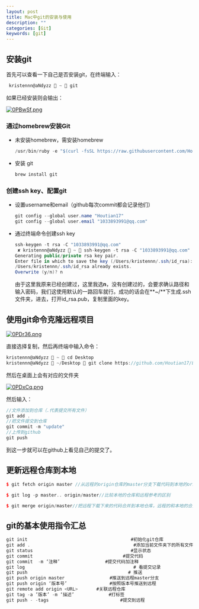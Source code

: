 ```yaml
---
layout: post
title: Mac中git的安装与使用
description: ""
categories: [Git]
keywords: [git]
---
```


## 安装git

首先可以查看一下自己是否安装git，在终端输入：

```csharp
 kristennn@aNdyzz  ~  git 
```

如果已经安装则会输出：

[![0PBwSf.png](https://s1.ax1x.com/2020/09/26/0PBwSf.png)](https://imgchr.com/i/0PBwSf)

### 通过homebrew安装Git

- 未安装homebrew，需安装homebrew

  ```csharp
  /usr/bin/ruby -e "$(curl -fsSL https://raw.githubusercontent.com/Homebrew/install/master/install)"
  ```

- 安装 git

  ```csharp
  brew install git
  ```

### 创建ssh key、配置git

- 设置username和email（github每次commit都会记录他们）

  ```csharp
  git config --global user.name "Houtian17"
  git config --global user.email "1033893991@qq.com"
  ```

- 通过终端命令创建ssh key

  ```csharp
  ssh-keygen -t rsa -C "1033893991@qq.com"
   ✘ kristennn@aNdyzz  ~  ssh-keygen -t rsa -C "1033893991@qq.com"
  Generating public/private rsa key pair.
  Enter file in which to save the key (/Users/kristennn/.ssh/id_rsa): 
  /Users/kristennn/.ssh/id_rsa already exists.
  Overwrite (y/n)? n
  ```

  由于这里我原来已经创建过，这里我选**n**，没有创建过的，会要求确认路径和输入密码，我们这使用默认的一路回车就行。成功的话会在**~/**下生成.ssh文件夹，进去，打开id_rsa.pub，复制里面的key。

## 使用git命令克隆远程项目

[![0PDr36.png](https://s1.ax1x.com/2020/09/26/0PDr36.png)](https://imgchr.com/i/0PDr36)

直接选择复制，然后再终端中输入命令：

```csharp
kristennn@aNdyzz  ~  cd Desktop  
kristennn@aNdyzz  ~/Desktop  git clone https://github.com/Houtian17/Learn.git
```

然后在桌面上会有对应的文件夹

[![0PDxCq.png](https://s1.ax1x.com/2020/09/26/0PDxCq.png)](https://imgchr.com/i/0PDxCq)

然后输入：

```csharp
//文件添加到仓库（.代表提交所有文件）
git add .
//把文件提交到仓库
git commit -m "update"
//上传到github
git push
```

到这一步就可以在github上看见自己的提交了。

## 更新远程仓库到本地

```cpp
$ git fetch origin master //从远程的origin仓库的master分支下载代码到本地的origin master

$ git log -p master.. origin/master//比较本地的仓库和远程参考的区别

$ git merge origin/master//把远程下载下来的代码合并到本地仓库，远程的和本地的合并
```

## git的基本使用指令汇总

```csharp
git init                                       #初始化git仓库
git add .                                       #添加当前文件夹下的所有文件
git status                                     #显示状态
git commit                                  #提交代码
git commit  -m ‘注释’                 #提交代码加注释
git log                                         # 看提交记录
git push                                      # 推送
git push origin master                 #推送到远程master分支
git push origin ‘版本号’                #按照版本号推送到远程
git remote add origin <URL>       #关联远程仓库
git tag -a ’版本’ -m ‘描述’             #打标签
git push - -tags                           #提交到远程
```